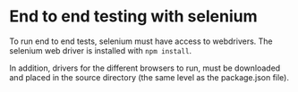 # End to end testing with selenium

To run end to end tests, selenium must have access to webdrivers.
The selenium web driver is installed with ``npm install``.

In addition, drivers for the different browsers to run, must be downloaded and placed in the source directory (the same level as the package.json file).